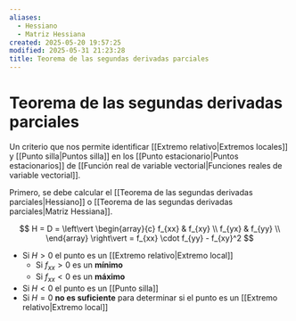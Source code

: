```yaml
---
aliases:
  - Hessiano
  - Matriz Hessiana
created: 2025-05-20 19:57:25
modified: 2025-05-31 21:23:28
title: Teorema de las segundas derivadas parciales
---
```


# Teorema de las segundas derivadas parciales

Un criterio que nos permite identificar [[Extremo relativo|Extremos locales]] y [[Punto silla|Puntos silla]] en los [[Punto estacionario|Puntos estacionarios]] de [[Función real de variable vectorial|Funciones reales de variable vectorial]].

Primero, se debe calcular el [[Teorema de las segundas derivadas parciales|Hessiano]] o [[Teorema de las segundas derivadas parciales|Matriz Hessiana]].

$$
H =
D =
\left\vert
    \begin{array}{c}
        f_{xx} & f_{xy} \\
        f_{yx} & f_{yy} \\
    \end{array}
\right\vert =
f_{xx} \cdot f_{yy} - f_{xy}^2
$$

- Si $H > 0$ el punto es un [[Extremo relativo|Extremo local]]
	- Si $f_{xx} > 0$ es un **mínimo**
	- Si $f_{xx} < 0$ es un **máximo**
- Si $H < 0$ el punto es un [[Punto silla]]
- Si $H = 0$ **no es suficiente** para determinar si el punto es un [[Extremo relativo|Extremo local]]
